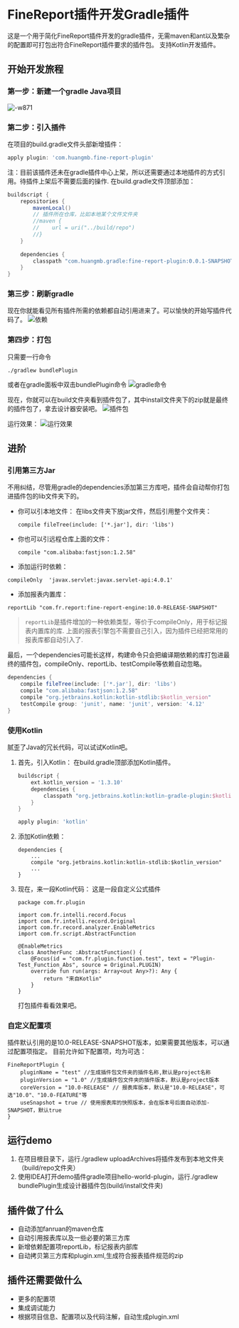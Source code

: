 # FineReport插件开发Gradle插件
这是一个用于简化FineReport插件开发的gradle插件，无需maven和ant以及繁杂的配置即可打包出符合FineReport插件要求的插件包。
支持Kotlin开发插件。
## 开始开发旅程
### 第一步：新建一个gradle Java项目
![-w871](https://user-gold-cdn.xitu.io/2019/5/7/16a92604532e300e?w=1742&h=974&f=jpeg&s=177871)

### 第二步：引入插件
在项目的build.gradle文件头部新增插件：
``` groovy
apply plugin: 'com.huangmb.fine-report-plugin'
```

注：目前该插件还未在gradle插件中心上架，所以还需要通过本地插件的方式引用。待插件上架后不需要后面的操作.
在build.gradle文件顶部添加：

``` groovy
buildscript {
    repositories {
        mavenLocal() 
        // 插件所在仓库，比如本地某个文件文件夹
        //maven {
        //    url = uri("../build/repo")
        //}
    }
    
    dependencies {
        classpath "com.huangmb.gradle:fine-report-plugin:0.0.1-SNAPSHOT"
    }
}
```

### 第三步：刷新gradle
现在你就能看见所有插件所需的依赖都自动引用进来了。可以愉快的开始写插件代码了。
![依赖](https://user-gold-cdn.xitu.io/2019/5/7/16a926045e7acb53?w=1056&h=1498&f=jpeg&s=480528)


### 第四步：打包
只需要一行命令
```
./gradlew bundlePlugin
```

或者在gradle面板中双击bundlePlugin命令
![gradle命令](https://user-gold-cdn.xitu.io/2019/5/7/16a92604501ba363?w=864&h=760&f=jpeg&s=88339)

现在，你就可以在build文件夹看到插件包了，其中install文件夹下的zip就是最终的插件包了，拿去设计器安装吧。
![插件包](https://user-gold-cdn.xitu.io/2019/5/7/16a92604503db867?w=706&h=522&f=jpeg&s=75918)

运行效果：
![运行效果](https://user-gold-cdn.xitu.io/2019/5/7/16a92604578e5211?w=1386&h=1022&f=jpeg&s=192291)


## 进阶
### 引用第三方Jar
不用纠结，尽管用gradle的dependencies添加第三方库吧，插件会自动帮你打包进插件包的lib文件夹下的。
- 你可以引本地文件：
  在libs文件夹下放jar文件，然后引用整个文件夹：
    
    ```
    compile fileTree(include: ['*.jar'], dir: 'libs')
    ```

- 你也可以引远程仓库上面的文件：

    ```
    compile "com.alibaba:fastjson:1.2.58"
    ```
 
- 添加运行时依赖：

```
compileOnly  'javax.servlet:javax.servlet-api:4.0.1'
```

- 添加报表内置库：

```
reportLib "com.fr.report:fine-report-engine:10.0-RELEASE-SNAPSHOT"
```

> `reportLib`是插件增加的一种依赖类型，等价于compileOnly，用于标记报表内置库的库.
> 上面的报表引擎包不需要自己引入，因为插件已经把常用的报表库都自动引入了.

最后，一个dependencies可能长这样，构建命令只会把编译期依赖的库打包进最终的插件包，compileOnly、reportLib、testCompile等依赖自动忽略。

``` groovy
dependencies {
    compile fileTree(include: ['*.jar'], dir: 'libs')
    compile "com.alibaba:fastjson:1.2.58"
    compile "org.jetbrains.kotlin:kotlin-stdlib:$kotlin_version"
    testCompile group: 'junit', name: 'junit', version: '4.12'
}
```

### 使用Kotlin
腻歪了Java的冗长代码，可以试试Kotlin吧。
1. 首先，引入Kotlin：
在build.gradle顶部添加Kotlin插件。

    ``` groovy
    buildscript {
        ext.kotlin_version = '1.3.10'
        dependencies {
            classpath "org.jetbrains.kotlin:kotlin-gradle-plugin:$kotlin_version"
        }
    }

    apply plugin: 'kotlin'
    ```
2. 添加Kotlin依赖：

    ```
    dependencies {
        ...
        compile "org.jetbrains.kotlin:kotlin-stdlib:$kotlin_version"
        ...
    }
    ```

3. 现在，来一段Kotlin代码：
  这是一段自定义公式插件
  
    ```
    package com.fr.plugin

    import com.fr.intelli.record.Focus
    import com.fr.intelli.record.Original
    import com.fr.record.analyzer.EnableMetrics
    import com.fr.script.AbstractFunction
    
    @EnableMetrics
    class AnotherFunc :AbstractFunction() {
        @Focus(id = "com.fr.plugin.function.test", text = "Plugin-Test_Function_Abs", source = Original.PLUGIN)
        override fun run(args: Array<out Any>?): Any {
            return "来自Kotlin"
        }
    }
    ```
  
    打包插件看看效果吧。

### 自定义配置项
插件默认引用的是10.0-RELEASE-SNAPSHOT版本，如果需要其他版本，可以通过配置项指定。
目前允许如下配置项，均为可选：

```
FineReportPlugin {
    pluginName = "test" //生成插件包文件夹的插件名称,默认是project名称
    pluginVersion = "1.0" //生成插件包文件夹的插件版本，默认是project版本
    coreVersion = "10.0-RELEASE" // 报表库版本，默认是"10.0-RELEASE"，可选"10.0"、"10.0-FEATURE"等
    useSnapshot = true // 使用报表库的快照版本，会在版本号后面自动添加-SNAPSHOT，默认true
}
```

## 运行demo
1. 在项目根目录下，运行./gradlew uploadArchives将插件发布到本地文件夹（build/repo文件夹）
2. 使用IDEA打开demo插件gradle项目hello-world-plugin，运行./gradlew bundlePlugin生成设计器插件包(build/install文件夹)

## 插件做了什么
- 自动添加fanruan的maven仓库
- 自动引用报表库以及一些必要的第三方库
- 新增依赖配置项reportLib，标记报表内部库
- 自动拷贝第三方库和plugin.xml,生成符合报表插件规范的zip

## 插件还需要做什么
- 更多的配置项
- 集成调试能力
- 根据项目信息、配置项以及代码注解，自动生成plugin.xml
